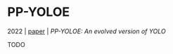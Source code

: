 # PP-YOLOE

2022 | [paper](http://arxiv.org/pdf/2203.16250v3) | _PP-YOLOE: An evolved version of YOLO_

TODO 